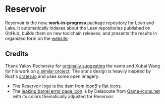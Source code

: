 # Reservoir

Reservoir is the new, **work-in-progress** package repository for Lean and Lake. It automatically indexes about the Lean repositories published on GitHub, builds them on new toolchain releases, and presents the results in organized form on the [website](https://reservoir.lean-lang.org).

## Credits

Thank Yakov Pechersky for [originally suggesting](https://leanprover.zulipchat.com/#narrow/stream/270676-lean4/topic/.5BRFC.5D.20package.2Elean.20rename/near/254941424) the name and Xubai Wang for his work on [a similar project](https://github.com/xubaiw/Reservoir.lean). The site's design is heavily inspired by Rust's [crates.io](https://crates.io) and uses some open imagery:

* The [Reservoir logo](/site/public/favicon.svg) is the dam from [Icon8's flat icons](https://github.com/icons8/flat-Color-icons).
* The [leaking barrel error page icon](/site/assets/barrel-leak.svg) is by Delapoute from [Game-icons.net](https://game-icons.net/1x1/delapouite/barrel-leak.html) with its colors thematically adjusted for Reservoir.
